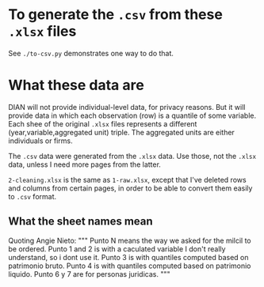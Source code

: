 # To generate the `.csv` from these `.xlsx` files

See `./to-csv.py` demonstrates one way to do that.


# What these data are

DIAN will not provide individual-level data, for privacy reasons.
But it will provide data in which each observation (row)
is a quantile of some variable.
Each shee of the original `.xlsx` files represents a different
(year,variable,aggregated unit) triple.
The aggregated units are either individuals or firms.

The `.csv` data were generated from the `.xlsx` data.
Use those, not the `.xlsx` data,
unless I need more pages from the latter.

`2-cleaning.xlsx` is the same as `1-raw.xlsx`,
except that I've deleted rows and columns from certain pages,
in order to be able to convert them easily to `.csv` format.


## What the sheet names mean

Quoting Angie Nieto:
"""
Punto N means the way we asked for the milcil to be ordered.
Punto 1 and 2 is with a caculated variable I don't really understand,
so i dont use it.
Punto 3 is with quantiles computed based on patrimonio bruto.
Punto 4 is with quantiles computed based on patrimonio liquido.
Punto 6 y 7 are for personas juridicas.
"""
